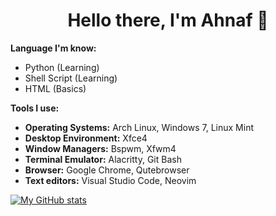 <h1 align='center'>Hello there, I'm Ahnaf 👋</h1>

**Language I'm know:**
 - Python (Learning)
 - Shell Script (Learning)
 - HTML (Basics)

**Tools I use:** 
 - **Operating Systems:** Arch Linux, Windows 7, Linux Mint
 - **Desktop Environment:** Xfce4
 - **Window Managers:** Bspwm, Xfwm4
 - **Terminal Emulator:** Alacritty, Git Bash
 - **Browser:** Google Chrome, Qutebrowser
 - **Text editors:** Visual Studio Code, Neovim

[![My GitHub stats](https://github-readme-stats.vercel.app/api?username=ahnafalnafis&show_icons=true&theme=gruvbox)](https://github.com/anuraghazra/github-readme-stats)
